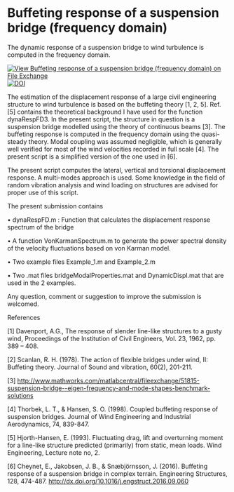 # Buffeting response of a suspension bridge (frequency domain)
The dynamic response of a suspension bridge to wind turbulence is computed in the frequency domain.

[![View Buffeting response of a suspension bridge (frequency domain) on File Exchange](https://www.mathworks.com/matlabcentral/images/matlab-file-exchange.svg)](https://se.mathworks.com/matlabcentral/fileexchange/51970-buffeting-response-of-a-suspension-bridge-frequency-domain)
[![DOI](https://zenodo.org/badge/249144990.svg)](https://zenodo.org/badge/latestdoi/249144990)


The estimation of the displacement response of a large civil engineering structure to wind turbulence is based on the buffeting theory [1, 2, 5]. Ref. [5] contains the theoretical background I have used for the function dynaRespFD3. In the present script, the structure in question is a suspension bridge modelled using the theory of continuous beams [3]. The buffeting response is computed in the frequency domain using the quasi-steady theory.  Modal coupling was assumed negligible, which is generally well verified for most of the wind velocities recorded in full scale [4]. The present script is a  simplified version of the one used in [6]. 

The present script computes the lateral, vertical and torsional displacement response. A multi-modes approach is used. Some knowledge in the field of random vibration analysis and wind loading on structures are advised for proper use of this script. 


The present submission contains 

• dynaRespFD.m : Function that calculates the displacement response spectrum of the bridge

• A function VonKarmanSpectrum.m to generate the power spectral density of the velocity fluctuations based on von Karman model.

• Two example files Example_1.m and Example_2.m

• Two .mat files bridgeModalProperties.mat and DynamicDispl.mat that are used in the 2 examples.

Any question, comment or suggestion to improve the submission is welcomed.


References

 [1] Davenport, A.G., The response of slender line-like structures to a gusty wind, Proceedings of the Institution of Civil Engineers, Vol. 23, 1962, pp. 389 – 408. 
 
[2] Scanlan, R. H. (1978). The action of flexible bridges under wind, II: Buffeting theory. Journal of Sound and vibration, 60(2), 201-211.

[3] http://www.mathworks.com/matlabcentral/fileexchange/51815-suspension-bridge--eigen-frequency-and-mode-shapes-benchmark-solutions 

[4] Thorbek, L. T., & Hansen, S. O. (1998). Coupled buffeting response of suspension bridges. Journal of Wind Engineering and Industrial Aerodynamics, 74, 839-847.

[5] Hjorth-Hansen, E. (1993). Fluctuating drag, lift and overturning moment for a line-like structure predicted (primarily) from static, mean loads. Wind Engineering, Lecture note no, 2.

[6] Cheynet, E., Jakobsen, J. B., & Snæbjörnsson, J. (2016). Buffeting response of a suspension bridge in complex terrain. Engineering Structures, 128, 474-487.   http://dx.doi.org/10.1016/j.engstruct.2016.09.060
